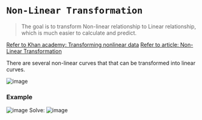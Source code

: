 # `Non-Linear Transformation`
> The goal is to transform Non-linear relationship to Linear relationship, which is much easier to calculate and predict.

[Refer to Khan academy: Transforming nonlinear data](https://www.khanacademy.org/math/ap-statistics/inference-slope-linear-regression/modal/v/transforming-nonlinear-data)
[Refer to article: Non-Linear Transformation](https://people.revoledu.com/kardi/tutorial/Regression/nonlinear/NonLinearTransformation.htm)

There are several non-linear curves that that can be transformed into linear curves.

![image](https://user-images.githubusercontent.com/14041622/45809010-c0a94f00-bcf9-11e8-91fc-1c41471086c2.png)


### Example
![image](https://user-images.githubusercontent.com/14041622/45865272-8a2e0b80-bdaf-11e8-98c1-7496af5bd863.png)
Solve:
![image](https://user-images.githubusercontent.com/14041622/45865275-8e5a2900-bdaf-11e8-913e-f99b7cb1ba6b.png)
